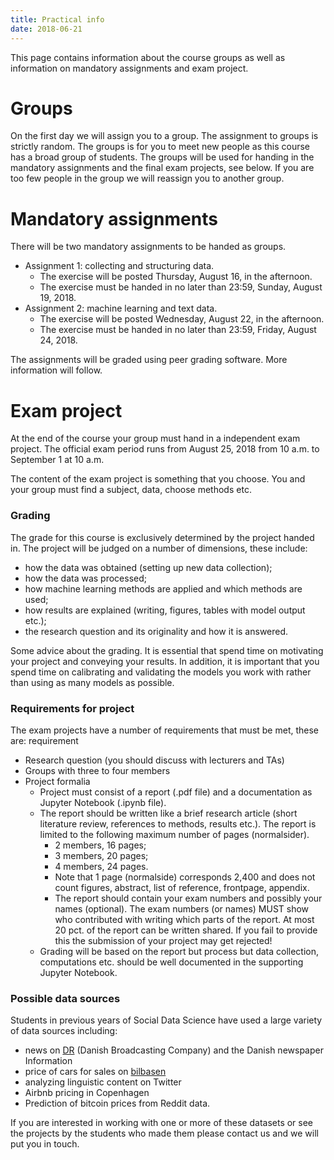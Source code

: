 ```yaml
---
title: Practical info
date: 2018-06-21
---
```


This page contains information about the course groups as well as information on mandatory assignments and exam project.


# Groups

On the first day we will assign you to a group. The assignment to groups is strictly random. The groups is for you to meet new people as this course has a broad group of students. The groups will be used for handing in the mandatory assignments and the final exam projects, see below. If you are too few people in the group we will reassign you to another group.


# Mandatory assignments

There will be two mandatory assignments to be handed as groups.

- Assignment 1: collecting and structuring data.
  - The exercise will be posted Thursday, August 16, in the afternoon.
  - The exercise must be handed in no later than 23:59, Sunday, August 19, 2018.
- Assignment 2: machine learning and text data.
  - The exercise will be posted Wednesday, August 22, in the afternoon.
  - The exercise must be handed in no later than 23:59, Friday, August 24, 2018.

The assignments will be graded using peer grading software. More information will follow.

# Exam project

At the end of the course your group must hand in a independent exam project. The official exam period runs from August 25, 2018 from 10 a.m. to September 1 at 10 a.m.

The content of the exam project is something that you choose. You and your group must find a subject, data, choose methods etc.

### Grading
The grade for this course is exclusively determined by the project handed in. The project will be judged on a number of dimensions, these include:

- how the data was obtained (setting up new data collection);
- how the data was processed;
- how machine learning methods are applied and which methods are used;
- how results are explained (writing, figures, tables with model output etc.);
- the research question and its originality and how it is answered.

Some advice about the grading. It is essential that spend time on motivating your project and conveying your results. In addition, it is important that you spend time on calibrating and validating the models you work with rather than using as many models as possible.

### Requirements for project

The exam projects have a number of requirements that must be met, these are: requirement

- Research question (you should discuss with lecturers and TAs)
- Groups with three to four members
- Project formalia
  - Project must consist of a report (.pdf file) and a documentation as Jupyter Notebook (.ipynb file).
  - The report should be written like a brief research article (short literature review, references to methods, results etc.). The report is limited to the following maximum number of pages (normalsider).
    - 2 members, 16 pages;
    - 3 members, 20 pages;
    - 4 members, 24 pages.  
    - Note that 1 page (normalside) corresponds 2,400 and does not count figures, abstract, list of reference, frontpage, appendix.
    - The report should contain your exam numbers and possibly your names (optional). The exam numbers (or names) MUST show who contributed with writing which parts of the report. At most 20 pct. of the report can be written shared. If you fail to provide this the submission of your project may get rejected!
  - Grading will be based on the report but process but data collection, computations etc. should be well documented in the supporting Jupyter Notebook.


### Possible data sources

Students in previous years of Social Data Science have used a large variety of data sources including:

- news on [DR](dr.dk) (Danish Broadcasting Company) and the Danish newspaper Information
- price of cars for sales on [bilbasen](bilbasen.dk)
- analyzing linguistic content on Twitter
- Airbnb pricing in Copenhagen
- Prediction of bitcoin prices from Reddit data.

If you are interested in working with one or more of these datasets or see the projects by the students who made them please contact us and we will put you in touch.
